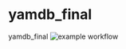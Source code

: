 # yamdb_final
yamdb_final
![example workflow](https://github.com/Ampolirosinvest/yamdb_final/actions/workflows/yamdb_workflow.yml/badge.svg)
